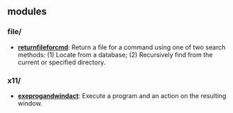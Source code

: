
## modules

### file/

* [**returnfileforcmd**](file/returnfileforcmd): Return a file for a command using one of two search methods: (1) Locate from a database; (2) Recursively find from the current or specified directory.

### x11/

* [**exeprogandwindact**](x11/exeprogandwindact): Execute a program and an action on the resulting window.
